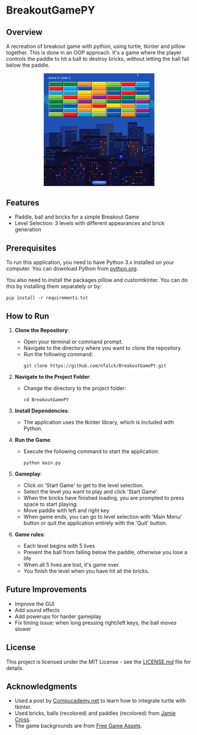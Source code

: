 # BreakoutGamePY

## Overview

A recreation of breakout game with python, using turtle, tkinter and pillow together. This is done in an OOP approach. It's a game where the player controls the paddle to hit a ball to destroy bricks, without letting the ball fall below the paddle. 

<p align="center"> <img src="assets/demo.png" alt="Breakout Game Demo" width="300"/> </p>

## Features

- Paddle, ball and bricks for a simple Breakout Game
- Level Selection: 3 levels with different appearances and brick generation

## Prerequisites

To run this application, you need to have Python 3.x installed on your computer. You can download Python from [python.org](https://www.python.org/downloads/).

You also need to install the packages pillow and customtkinter. You can do this by installing them separately or by:

```shell
pip install -r requirements.txt
```


## How to Run

1. **Clone the Repository**: 
   - Open your terminal or command prompt.
   - Navigate to the directory where you want to clone the repository.
   - Run the following command:
     ```shell
     git clone https://github.com/nfalck/BreakoutGamePY.git
     ```

2. **Navigate to the Project Folder**:
   - Change the directory to the project folder:
     ```shell
     cd BreakoutGamePY
     ```

3. **Install Dependencies**:
   - The application uses the tkinter library, which is included with Python.
   
4. **Run the Game**:
   - Execute the following command to start the application:
     ```shell
     python main.py
     ```

5. **Gameplay**:
   - Click on 'Start Game' to get to the level selection.
   - Select the level you want to play and click 'Start Game'.
   - When the bricks have finished loading, you are prompted to press space to start playing.
   - Move paddle with left and right key
   - When game ends, you can go to level selection with 'Main Menu' button or quit the application entirely with the 'Quit' button.


6. **Game rules**:
   - Each level begins with 5 lives
   - Prevent the ball from falling below the paddle, otherwise you lose a life
   - When all 5 lives are lost, it's game over.
   - You finish the level when you have hit all the bricks. 

## Future Improvements

- Improve the GUI
- Add sound effects
- Add powerups for harder gameplay
- Fix timing issue: when long pressing right/left keys, the ball moves slower



## License

This project is licensed under the MIT License - see the [LICENSE.md](LICENSE.md) file for details.

## Acknowledgments
- Used a post by [Compucademy.net](https://compucademy.net/python-turtle-graphics-and-tkinter-gui-programming/) to learn how to integrate turtle with tkinter.
- Used bricks, balls (recolored) and paddles (recolored) from [Jamie Cross](https://jamiecross.itch.io/breakout-brick-breaker-game-tile-set-free).
- The game backgrounds are from [Free Game Assets](https://free-game-assets.itch.io/free-city-backgrounds-pixel-art).